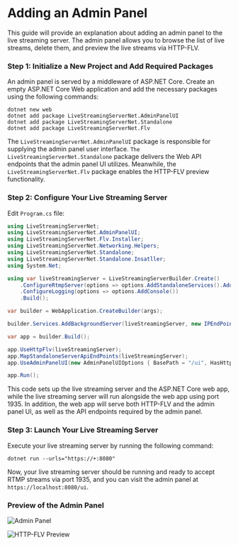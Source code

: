 # Adding an Admin Panel

This guide will provide an explanation about adding an admin panel to the live streaming server. The admin panel allows you to browse the list of live streams, delete them, and preview the live streams via HTTP-FLV.

### Step 1: Initialize a New Project and Add Required Packages

An admin panel is served by a middleware of ASP.NET Core. Create an empty ASP.NET Core Web application and add the necessary packages using the following commands:

```
dotnet new web
dotnet add package LiveStreamingServerNet.AdminPanelUI
dotnet add package LiveStreamingServerNet.Standalone
dotnet add package LiveStreamingServerNet.Flv
```

The `LiveStreamingServerNet.AdminPanelUI` package is responsible for supplying the admin panel user interface. `The LiveStreamingServerNet.Standalone` package delivers the Web API endpoints that the admin panel UI utilizes. Meanwhile, the `LiveStreamingServerNet.Flv` package enables the HTTP-FLV preview functionality.

### Step 2: Configure Your Live Streaming Server

Edit `Program.cs` file:

```cs
using LiveStreamingServerNet;
using LiveStreamingServerNet.AdminPanelUI;
using LiveStreamingServerNet.Flv.Installer;
using LiveStreamingServerNet.Networking.Helpers;
using LiveStreamingServerNet.Standalone;
using LiveStreamingServerNet.Standalone.Insatller;
using System.Net;

using var liveStreamingServer = LiveStreamingServerBuilder.Create()
    .ConfigureRtmpServer(options => options.AddStandaloneServices().AddFlv())
    .ConfigureLogging(options => options.AddConsole())
    .Build();

var builder = WebApplication.CreateBuilder(args);

builder.Services.AddBackgroundServer(liveStreamingServer, new IPEndPoint(IPAddress.Any, 1935));

var app = builder.Build();

app.UseHttpFlv(liveStreamingServer);
app.MapStandaloneServerApiEndPoints(liveStreamingServer);
app.UseAdminPanelUI(new AdminPanelUIOptions { BasePath = "/ui", HasHttpFlvPreview = true });

app.Run();
```

This code sets up the live streaming server and the ASP.NET Core web app, while the live streaming server will run alongside the web app using port 1935. In addition, the web app will serve both HTTP-FLV and the admin panel UI, as well as the API endpoints required by the admin panel.

### Step 3: Launch Your Live Streaming Server

Execute your live streaming server by running the following command:

```
dotnet run --urls="https://+:8080"
```

Now, your live streaming server should be running and ready to accept RTMP streams via port 1935, and you can visit the admin panel at `https://localhost:8080/ui`.

### Preview of the Admin Panel

![Admin Panel](../../assets/images/admin-panel.jpeg)

![HTTP-FLV Preview](../../assets/images/http-flv-preview.jpeg)

